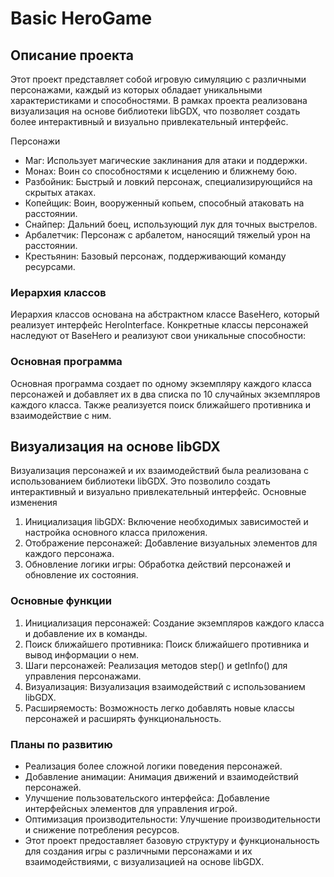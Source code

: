 # Basic HeroGame
## Описание проекта
Этот проект представляет собой игровую симуляцию с различными персонажами, каждый из которых обладает уникальными характеристиками и способностями. В рамках проекта реализована визуализация на основе библиотеки libGDX, что позволяет создать более интерактивный и визуально привлекательный интерфейс.

Персонажи
* Маг: Использует магические заклинания для атаки и поддержки.
* Монах: Воин со способностями к исцелению и ближнему бою.
* Разбойник: Быстрый и ловкий персонаж, специализирующийся на скрытых атаках.
* Копейщик: Воин, вооруженный копьем, способный атаковать на расстоянии.
* Снайпер: Дальний боец, использующий лук для точных выстрелов.
* Арбалетчик: Персонаж с арбалетом, наносящий тяжелый урон на расстоянии.
* Крестьянин: Базовый персонаж, поддерживающий команду ресурсами.
### Иерархия классов
Иерархия классов основана на абстрактном классе BaseHero, который реализует интерфейс HeroInterface.
Конкретные классы персонажей наследуют от BaseHero и реализуют свои уникальные способности:
### Основная программа
Основная программа создает по одному экземпляру каждого класса персонажей и добавляет их в два списка по 10 случайных экземпляров каждого класса. Также реализуется поиск ближайшего противника и взаимодействие с ним.
## Визуализация на основе libGDX
Визуализация персонажей и их взаимодействий была реализована с использованием библиотеки libGDX. Это позволило создать интерактивный и визуально привлекательный интерфейс.
Основные изменения
1. Инициализация libGDX: Включение необходимых зависимостей и настройка основного класса приложения.
2. Отображение персонажей: Добавление визуальных элементов для каждого персонажа.
3. Обновление логики игры: Обработка действий персонажей и обновление их состояния.
### Основные функции
1. Инициализация персонажей: Создание экземпляров каждого класса и добавление их в команды.
2. Поиск ближайшего противника: Поиск ближайшего противника и вывод информации о нем.
3. Шаги персонажей: Реализация методов step() и getInfo() для управления персонажами.
4. Визуализация: Визуализация взаимодействий с использованием libGDX.
5. Расширяемость: Возможность легко добавлять новые классы персонажей и расширять функциональность.
### Планы по развитию
* Реализация более сложной логики поведения персонажей.
* Добавление анимации: Анимация движений и взаимодействий персонажей.
* Улучшение пользовательского интерфейса: Добавление интерфейсных элементов для управления игрой.
* Оптимизация производительности: Улучшение производительности и снижение потребления ресурсов.
* Этот проект предоставляет базовую структуру и функциональность для создания игры с различными персонажами и их взаимодействиями, с визуализацией на основе libGDX.




